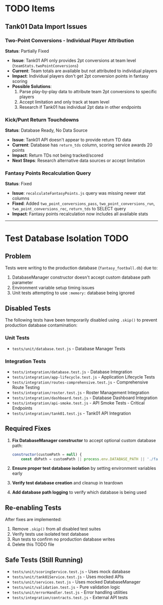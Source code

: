# TODO Items

## Tank01 Data Import Issues

### Two-Point Conversions - Individual Player Attribution
**Status**: Partially Fixed
- **Issue**: Tank01 API only provides 2pt conversions at team level (`teamStats.twoPointConversions`)
- **Current**: Team totals are available but not attributed to individual players
- **Impact**: Individual players don't get 2pt conversion points in fantasy scoring
- **Possible Solutions**:
  1. Parse play-by-play data to attribute team 2pt conversions to specific players
  2. Accept limitation and only track at team level
  3. Research if Tank01 has individual 2pt data in other endpoints

### Kick/Punt Return Touchdowns  
**Status**: Database Ready, No Data Source
- **Issue**: Tank01 API doesn't appear to provide return TD data
- **Current**: Database has `return_tds` column, scoring service awards 20 points
- **Impact**: Return TDs not being tracked/scored
- **Next Steps**: Research alternative data sources or accept limitation

### Fantasy Points Recalculation Query
**Status**: Fixed
- **Issue**: `recalculateFantasyPoints.js` query was missing newer stat columns
- **Fixed**: Added `two_point_conversions_pass`, `two_point_conversions_run`, `two_point_conversions_rec`, `return_tds` to SELECT query
- **Impact**: Fantasy points recalculation now includes all available stats

---

# Test Database Isolation TODO

## Problem
Tests were writing to the production database (`fantasy_football.db`) due to:
1. DatabaseManager constructor doesn't accept custom database path parameter
2. Environment variable setup timing issues
3. Unit tests attempting to use `:memory:` database being ignored

## Disabled Tests
The following tests have been temporarily disabled using `.skip()` to prevent production database contamination:

### Unit Tests
- `tests/unit/database.test.js` - Database Manager Tests

### Integration Tests  
- `tests/integration/database.test.js` - Database Integration
- `tests/integration/app-lifecycle.test.js` - Application Lifecycle Tests
- `tests/integration/routes-comprehensive.test.js` - Comprehensive Route Testing
- `tests/integration/roster.test.js` - Roster Management Integration
- `tests/integration/dashboard.test.js` - Database Dashboard Integration
- `tests/integration/api-smoke.test.js` - API Smoke Tests - Critical Endpoints
- `tests/integration/tank01.test.js` - Tank01 API Integration

## Required Fixes
1. **Fix DatabaseManager constructor** to accept optional custom database path:
   ```javascript
   constructor(customPath = null) {
       const dbPath = customPath || process.env.DATABASE_PATH || './fantasy_football.db';
   ```

2. **Ensure proper test database isolation** by setting environment variables early

3. **Verify test database creation** and cleanup in teardown

4. **Add database path logging** to verify which database is being used

## Re-enabling Tests
After fixes are implemented:
1. Remove `.skip()` from all disabled test suites
2. Verify tests use isolated test database
3. Run tests to confirm no production database writes
4. Delete this TODO file

## Safe Tests (Still Running)
- `tests/unit/scoringService.test.js` - Uses mock database
- `tests/unit/tank01Service.test.js` - Uses mocked APIs
- `tests/unit/services.test.js` - Uses mocked DatabaseManager
- `tests/unit/validation.test.js` - Pure validation logic
- `tests/unit/errorHandler.test.js` - Error handling utilities
- `tests/integration/contracts.test.js` - External API tests